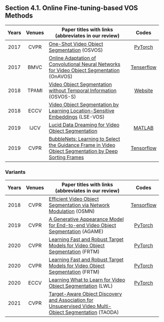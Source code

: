 ## Section 4.1. Online Fine-tuning-based VOS Methods

|Years|Venues|Paper titles with links (abbreviates in our review)|Codes|
|:-:|:-:|---|:-:|
|2017|CVPR|[One-Shot Video Object Segmentation](https://openaccess.thecvf.com/content_cvpr_2017/papers/Caelles_One-Shot_Video_Object_CVPR_2017_paper.pdf) (OSVOS)|[PyTorch](https://github.com/kmaninis/OSVOS-PyTorch)|
|2017|BMVC|[Online Adaptation of Convolutional Neural Networks for Video Object Segmentation](https://arxiv.org/pdf/1706.09364.pdf) (OnAVOS)|[Tenserflow](https://www.vision.rwth-aachen.de/page/OnAVOS)|
|2018|TPAMI|[Video Object Segmentation without Temporal Information](https://ieeexplore.ieee.org/document/8362936) (OSVOS-S)|[Website](https://cvlsegmentation.github.io/osvos-s/)|
|2018|ECCV|[Video Object Segmentation by Learning Location-Sensitive Embeddings](https://www.ecva.net/papers/eccv_2018/papers_ECCV/papers/Hai_Ci_Video_Object_Segmentation_ECCV_2018_paper.pdf) (LSE-VOS)||
|2019|IJCV|[Lucid Data Dreaming for Video Object Segmentation](https://link.springer.com/article/10.1007/s11263-019-01164-6)|[MATLAB](https://github.com/ankhoreva/LucidDataDreaming)|
|2019|CVPR|[BubbleNets: Learning to Select the Guidance Frame in Video Object Segmentation by Deep Sorting Frames](https://openaccess.thecvf.com/content_CVPR_2019/papers/Griffin_BubbleNets_Learning_to_Select_the_Guidance_Frame_in_Video_Object_CVPR_2019_paper.pdf)|[Tensorflow](https://github.com/griffbr/BubbleNets)|

### Variants

|Years|Venues|Paper titles with links (abbreviates in our review)|Codes|
|:-:|:-:|---|:-:|
|2018|CVPR|[Efficient Video Object Segmentation via Network Modulation](https://openaccess.thecvf.com/content_cvpr_2018/papers/Yang_Efficient_Video_Object_CVPR_2018_paper.pdf) (OSMN)|[Tensorflow](https://github.com/linjieyangsc/video_seg)|
|2019|CVPR|[A Generative Appearance Model for End-to-end Video Object Segmentation](https://openaccess.thecvf.com/content_CVPR_2019/papers/Johnander_A_Generative_Appearance_Model_for_End-To-End_Video_Object_Segmentation_CVPR_2019_paper.pdf) (AGAME)|[PyTorch](https://github.com/joakimjohnander/agame-vos)|
|2020|CVPR|[Learning Fast and Robust Target Models for Video Object Segmentation](https://openaccess.thecvf.com/content_CVPR_2020/papers/Robinson_Learning_Fast_and_Robust_Target_Models_for_Video_Object_Segmentation_CVPR_2020_paper.pdf) (FRTM)|[PyTorch](https://github.com/andr345/frtm-vos)|
|2020|CVPR|[Learning Fast and Robust Target Models for Video Object Segmentation](https://openaccess.thecvf.com/content_CVPR_2020/papers/Robinson_Learning_Fast_and_Robust_Target_Models_for_Video_Object_Segmentation_CVPR_2020_paper.pdf) (FRTM)|[PyTorch](https://github.com/andr345/frtm-vos)|
|2020|ECCV|[Learning What to Learn for Video Object Segmentation](https://www.ecva.net/papers/eccv_2020/papers_ECCV/papers/123470766.pdf) (LWL)|[PyTorch](https://github.com/visionml/pytracking)|
|2021|CVPR|[Target-Aware Object Discovery and Association for Unsupervised Video Multi-Object Segmentation](https://openaccess.thecvf.com/content/CVPR2021/papers/Zhou_Target-Aware_Object_Discovery_and_Association_for_Unsupervised_Video_Multi-Object_Segmentation_CVPR_2021_paper.pdf) (TAODA)||

